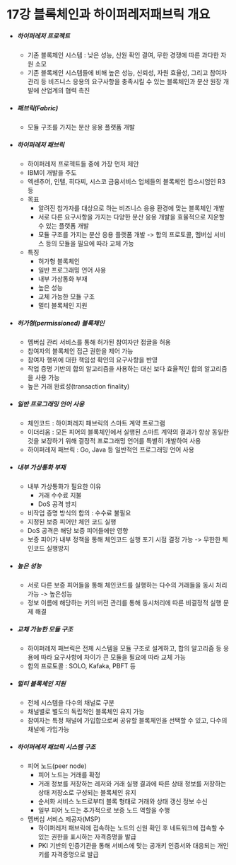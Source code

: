 # 17강 블록체인과 하이퍼레저패브릭 개요



- ##### 하이퍼레저 프로젝트

  - 기존 블록체인 시스템 : 낮은 성능, 신원 확인 결여, 무한 경쟁에 따른 과다한 자원 소모
  - 기존 블록체인 시스템들에 비해 높은 성능, 신뢰성, 자원 효율성, 그리고 참여자 관리 등 비즈니스 응용의 요구사항을 충족시킬 수 있는 블록체인과 분산 원장 개발에 산업계의 협력 촉진

- ##### 패브릭(Fabric)

  - 모듈 구조를 가지는 분산 응용 플랫폼 개발

- ##### 하이퍼레저 패브릭

  - 하이퍼레저 프로젝트들 중에 가장 먼저 제안
  - IBM이 개발을 주도
  - 엑센추어, 인텔, 히다찌, 시스코 금융서비스 업체들의 블록체인 컴소시엄인 R3등
  - 목표
    - 알려진 참가자를 대상으로 하는 비즈니스 응용 환경에 맞는 블록체인 개발
    - 서로 다른 요구사항을 가지는 다양한 분산 응용 개발을 효율적으로 지운할 수 있는 플랫폼 개발
    - 모듈 구조를 가지는 분산 응용 플랫폼 개발 -> 합의 프로토콜, 멤버십 서비스 등의 모듈을 필요에 따라 교체 가능
  - 특징
    - 허가형 블록체인
    - 일반 프로그래밍 언어 사용
    - 내부 가상통화 부재
    - 높은 성능
    - 교체 가능한 모듈 구조
    - 멀티 블록체인 지원

- ##### 허가형(permissioned) 블록체인

  - 멤버십 관리 서비스를 통해 허가된 참여자만 접글을 허용
  - 참여자의 블록체인 접근 권한을 제어 가능
  - 참여자 행위에 대한 책임성 확인의 요구사항을 반영
  - 작업 증명 기반의 합의 알고리즘을 사용하는 대신 보다 효율적인 합의 알고리즘을 사용 가능
  - 높은 거래 완료성(transaction finality)

- ##### 일반 프로그래밍 언어 사용

  - 체인코드 : 하이퍼레지 패브릭의 스마트 계약 프로그램
  - 이더리움 : 모든 피어의 블록체인에서 실행된 스마트 계약의 결과가 항상 동일한 것을 보장하기 위해 결정적 프로그래밍 언어를 특별히 개발하여 사용
  - 하이퍼레저 패브릭 : Go, Java 등 일반적인 프로그래밍 언어 사용

- ##### 내부 가상통화 부재

  - 내부 가상통화가 필요한 이유 
    - 거래 수수료 지불
    - DoS 공격 방지
  - 비작업 증명 방식의 합의 : 수수료 불필요
  - 지정된 보증 피어만 체인 코드 실행
  - DoS 공격은 해당 보증 피어들에만 영향
  - 보증 피어가 내부 정책을 통해 체인코드 실행 포기 시점 결정 가능 -> 무한한 체인코드 실행방지

- ##### 높은 성능

  - 서로 다른 보증 피어들을 통해 체인코드를 실행하는 다수의 거래들을 동시 처리 가능 -> 높은성능
  - 정보 이름에 해당하는 키의 버전 관리를 통해 동시처리에 따른 비결정적 실행 문제 해결

- ##### 교체 가능한 모듈 구조

  - 하이퍼레저 패브릭은 전체 시스템을 모듈 구조로 설계하고, 합의 알고리즘 등 응용에 따라 요구사항에 차이가 큰 모듈을 필요에 따라 교체 가능
  - 합의 프로토콜 : SOLO, Kafaka, PBFT 등

- ##### 멀티 블록체인 지원

  - 전체 시스템을 다수의 채널로 구분
  - 채널별로 별도의 독립적인 블록체인 유지 가능
  - 참여자는 특정 채널에 가입합으로써 공유할 블록체인을 선택할 수 있고, 다수의 채널에 가입가능

- ##### 하이퍼레저 패브릭 시스템 구조

  - 피어 노드(peer node)
    - 피어 노드는 거래를 확정
    - 거래 정보를 저장하는 레저와 거래 실행 결과에 따른 상태 정보를 저장하는 상태 저장소로 구성되는 블록체인 유지
    - 순서화 서비스 노드로부터 블록 형태로 거래와 상태 갱신 정보 수신
    - 일부 피어 노드는 추가적으로 보증 노드 역할을 수행
  - 멤버십 서비스 제공자(MSP)
    - 하이퍼레저 패브릭에 접속하는 노드의 신원 확인 후 네트워크에 접속할 수 있는 권한을 표시하는 자격증명을 발급
    - PKI 기반의 인증기관을 통해 서비스에 맞는 공개키 인증서와 대응되는 개인키를 자격증명으로 발급